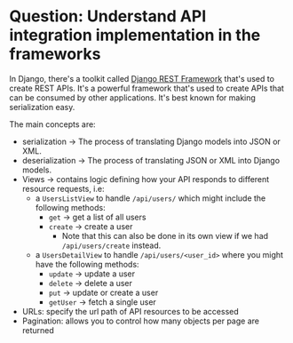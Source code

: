 # Question: Understand API integration implementation in the frameworks

In Django, there's a toolkit called [Django REST Framework](https://www.django-rest-framework.org/) that's used to create REST APIs. It's a powerful framework that's used to create APIs that can be consumed by other applications. It's best known for making serialization easy.

The main concepts are:

- serialization -> The process of translating Django models into JSON or XML.
- deserialization -> The process of translating JSON or XML into Django models.
- Views -> contains logic defining how your API responds to different resource requests, i.e:
  - a `UsersListView` to handle `/api/users/` which might include the following methods:
    - `get` -> get a list of all users
    - `create` -> create a user
      - Note that this can also be done in its own view if we had `/api/users/create` instead.
  - a `UsersDetailView` to handle `/api/users/<user_id>` where you might have the following methods:
    - `update` -> update a user
    - `delete` -> delete a user
    - `put` -> update or create a user
    - `getUser` -> fetch a single user
- URLs: specify the url path of API resources to be accessed
- Pagination: allows you to control how many objects per page are returned
